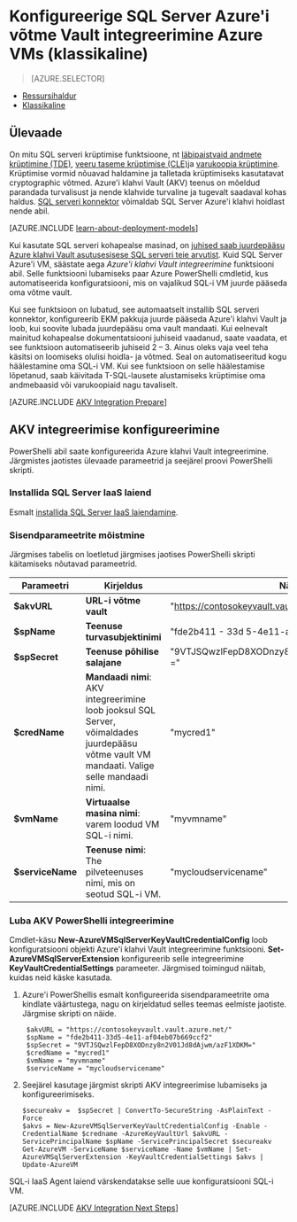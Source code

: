 <properties
    pageTitle="Konfigureerige SQL Server Azure'i võtme Vault integreerimine Azure VMs (klassikaline)"
    description="Saate teada, kuidas automatiseerida konfiguratsiooni SQL serveri krüptimise Azure'i klahvi Vault jaoks. See teema selgitab, kuidas virtuaalmasinates loomine klassikaline juurutamise mudel SQL Server Azure'i klahvi Vault integreerimise abil."
    services="virtual-machines-windows"
    documentationCenter=""
    authors="rothja"
    manager="jhubbard"
    editor=""
    tags="azure-service-management"/>

<tags
    ms.service="virtual-machines-windows"
    ms.devlang="na"
    ms.topic="article"
    ms.tgt_pltfrm="vm-windows-sql-server"
    ms.workload="infrastructure-services"
    ms.date="09/26/2016"
    ms.author="jroth"/>

# <a name="configure-azure-key-vault-integration-for-sql-server-on-azure-vms-classic"></a>Konfigureerige SQL Server Azure'i võtme Vault integreerimine Azure VMs (klassikaline)

> [AZURE.SELECTOR]
- [Ressursihaldur](virtual-machines-windows-ps-sql-keyvault.md)
- [Klassikaline](virtual-machines-windows-classic-ps-sql-keyvault.md)

## <a name="overview"></a>Ülevaade
On mitu SQL serveri krüptimise funktsioone, nt [läbipaistvaid andmete krüptimine (TDE)](https://msdn.microsoft.com/library/bb934049.aspx), [veeru taseme krüptimise (CLE)](https://msdn.microsoft.com/library/ms173744.aspx)ja [varukoopia krüptimine](https://msdn.microsoft.com/library/dn449489.aspx). Krüptimise vormid nõuavad haldamine ja talletada krüptimiseks kasutatavat cryptographic võtmed. Azure'i klahvi Vault (AKV) teenus on mõeldud parandada turvalisust ja nende klahvide turvaline ja tugevalt saadaval kohas haldus. [SQL serveri konnektor](http://www.microsoft.com/download/details.aspx?id=45344) võimaldab SQL Server Azure'i klahvi hoidlast nende abil.

[AZURE.INCLUDE [learn-about-deployment-models](../../includes/learn-about-deployment-models-classic-include.md)]

Kui kasutate SQL serveri kohapealse masinad, on [juhised saab juurdepääsu Azure klahvi Vault asutusesisese SQL serveri teie arvutist](https://msdn.microsoft.com/library/dn198405.aspx). Kuid SQL Server Azure'i VM, säästate aega *Azure'i klahvi Vault integreerimine* funktsiooni abil. Selle funktsiooni lubamiseks paar Azure PowerShelli cmdletid, kus automatiseerida konfiguratsiooni, mis on vajalikud SQL-i VM juurde pääseda oma võtme vault.

Kui see funktsioon on lubatud, see automaatselt installib SQL serveri konnektor, konfigureerib EKM pakkuja juurde pääseda Azure'i klahvi Vault ja loob, kui soovite lubada juurdepääsu oma vault mandaati. Kui eelnevalt mainitud kohapealse dokumentatsiooni juhiseid vaadanud, saate vaadata, et see funktsioon automatiseerib juhiseid 2 – 3. Ainus oleks vaja veel teha käsitsi on loomiseks olulisi hoidla- ja võtmed. Seal on automatiseeritud kogu häälestamine oma SQL-i VM. Kui see funktsioon on selle häälestamise lõpetanud, saab käivitada T-SQL-lausete alustamiseks krüptimise oma andmebaasid või varukoopiaid nagu tavaliselt.

[AZURE.INCLUDE [AKV Integration Prepare](../../includes/virtual-machines-sql-server-akv-prepare.md)]

## <a name="configure-akv-integration"></a>AKV integreerimise konfigureerimine
PowerShelli abil saate konfigureerida Azure klahvi Vault integreerimine. Järgmistes jaotistes ülevaade parameetrid ja seejärel proovi PowerShelli skripti.

### <a name="install-the-sql-server-iaas-extension"></a>Installida SQL Server IaaS laiend

Esmalt [installida SQL Server IaaS laiendamine](virtual-machines-windows-classic-sql-server-agent-extension.md).

### <a name="understand-the-input-parameters"></a>Sisendparameetrite mõistmine
Järgmises tabelis on loetletud järgmises jaotises PowerShelli skripti käitamiseks nõutavad parameetrid.

|Parameetri|Kirjeldus|Näide|
|---|---|---|
|**$akvURL**|**URL-i võtme vault**|"https://contosokeyvault.vault.azure.net/"|
|**$spName**|**Teenuse turvasubjektinimi**|"fde2b411 - 33d 5-4e11-af04eb07b669ccf2"|
|**$spSecret**|**Teenuse põhilise salajane**|"9VTJSQwzlFepD8XODnzy8n2V01Jd8dAjwm/azF1XDKM ="|
|**$credName**|**Mandaadi nimi**: AKV integreerimine loob jooksul SQL Server, võimaldades juurdepääsu võtme vault VM mandaati. Valige selle mandaadi nimi.|"mycred1"|
|**$vmName**|**Virtuaalse masina nimi**: varem loodud VM SQL-i nimi.|"myvmname"|
|**$serviceName**|**Teenuse nimi**: The pilveteenuses nimi, mis on seotud SQL-i VM.|"mycloudservicename"|

### <a name="enable-akv-integration-with-powershell"></a>Luba AKV PowerShelli integreerimine
Cmdlet-käsu **New-AzureVMSqlServerKeyVaultCredentialConfig** loob konfiguratsiooni objekti Azure'i klahvi Vault integreerimine funktsiooni. **Set-AzureVMSqlServerExtension** konfigureerib selle integreerimine **KeyVaultCredentialSettings** parameeter. Järgmised toimingud näitab, kuidas neid käske kasutada.

1. Azure'i PowerShellis esmalt konfigureerida sisendparameetrite oma kindlate väärtustega, nagu on kirjeldatud selles teemas eelmiste jaotiste. Järgmise skripti on näide.

        $akvURL = "https://contosokeyvault.vault.azure.net/"
        $spName = "fde2b411-33d5-4e11-af04eb07b669ccf2"
        $spSecret = "9VTJSQwzlFepD8XODnzy8n2V01Jd8dAjwm/azF1XDKM="
        $credName = "mycred1"
        $vmName = "myvmname"
        $serviceName = "mycloudservicename"
2.  Seejärel kasutage järgmist skripti AKV integreerimise lubamiseks ja konfigureerimiseks.

        $secureakv =  $spSecret | ConvertTo-SecureString -AsPlainText -Force
        $akvs = New-AzureVMSqlServerKeyVaultCredentialConfig -Enable -CredentialName $credname -AzureKeyVaultUrl $akvURL -ServicePrincipalName $spName -ServicePrincipalSecret $secureakv
        Get-AzureVM -ServiceName $serviceName -Name $vmName | Set-AzureVMSqlServerExtension -KeyVaultCredentialSettings $akvs | Update-AzureVM

SQL-i IaaS Agent laiend värskendatakse selle uue konfiguratsiooni SQL-i VM.

[AZURE.INCLUDE [AKV Integration Next Steps](../../includes/virtual-machines-sql-server-akv-next-steps.md)]
